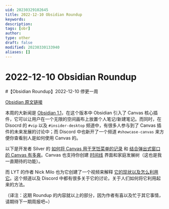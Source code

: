 ```yaml
---
uid: 20230329102645
title: 2022-12-10 Obsidian Roundup
keywords: 
description: 
tags: [obr]
author: 
type: other
draft: false
modified: 20230330133940
aliases: []
---
```


# 2022-12-10 Obsidian Roundup

#【Obsidian Roundup】2022-12-10 停更一周

[Obsidian 原文链接](https://www.obsidianroundup.org/2022-12-10/?ref=obsidian-roundup-newsletter)

本周的大新闻是 [Obsidian 1.1](https://forum.obsidian.md/t/obsidian-release-v1-1-0-insider-build/48954)，在这个版本中 Obsidian 引入了 Canvas 核心插件，它可以让用户在一个无限的空间画布上放置个人笔记/新建笔记。而同时，在 Disocrd 的 `#vip` 以及 `#insider-desktop` 频道中，有很多人参与到了 Canvas 插件的未来发展的讨论中；而 Discord 中也新开了一个频道 `#showcase-canvas` 来方便你查看别人是如何使用 Canvas 的。

以下是开发者 Silver 的 [如何将 Canvas 用于烹饪菜单的记录](https://discord.com/channels/686053708261228577/1050087185602334833/1050098060522422354) 和 [结合弹出式窗口的 Canvas 有多爽](https://discord.com/channels/686053708261228577/1050087185602334833/1050110374730530878)。Canvas 也支持你创建 [时间线](https://discord.com/channels/686053708261228577/1050087185602334833/1051104716840517713) 界面和家庭发展树（这也是我一直期待的功能）。

而 LYT 的作者 Nick Milo 也为它创建了一个视频来解释 [它的现状以及怎么利用它](https://www.youtube.com/watch?v=vLBd_ADeKIw)。这个频道以及 Discord 中都有很多关于它的讨论，关于人们如何将它利用起来的方法。

（译注：这期 Roundup 的内容就以上的部分，因为作者有喜以及忙于其它事情，请期待下一期周报吧~）
